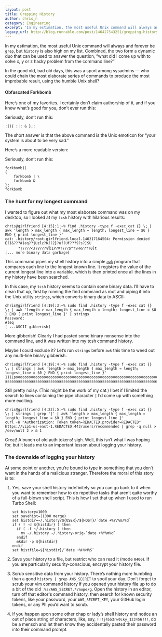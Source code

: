 ```yaml
---
layout: post
title: Grepping History
author: chris_n
category: Engineering
excerpt: 'In my estimation, the most useful Unix command will always and forever be <code class="monospace">grep</code>, but <code class="monospace">history</code> is also high on my list. Combined, the two form a dynamic duo that can be used to answer the question, “what did I come up with to solve x, y or z hacky problem from the command line?”'
legacy_url: http://blog.runnable.com/post/146427543251/grepping-history
---
```


<p class="p">In my estimation, the most useful Unix command will always and forever be <code class="monospace">grep</code>, but <code class="monospace">history</code> is also high on my list. Combined, the two form a dynamic duo that can be used to answer the question, “what did I come up with to solve x, y or z hacky problem from the command line?”</p>

<p class="p">In the good old, bad old days, this was a sport among sysadmins — who could chain the most elaborate series of commands to produce the most improbable result, using the humble Unix shell?</p>

<h4 class="h4">Obfuscated Forkbomb</h4>

<p class="p">Here’s one of my favorites. I certainly don’t claim authorship of it, and if you know what’s good for you, don’t ever run this:</p>

<div class="pre-label">Seriously, don’t run this:</div>
<pre class="pre"><code class="monospace no-wrap">:(){ :|: &amp; };:</code></pre>

<p class="p">The short answer is that the above command is the Unix emoticon for “your system is about to be very sad.”</p>

<p class="p">Here’s a more readable version:</p>

<div class="pre-label">Seriously, don’t run this:</div>
<pre class="pre"><code class="monospace no-wrap">forkbomb()
{
    forkbomb | \
    forkbomb &amp;
};
forkbomb</code></pre>

<h3 class="h3">The hunt for my longest command</h3>

<p class="p">I wanted to figure out what my most elaborate command was on my desktop, so I looked at my <code class="monospace">tcsh</code> history with hilarious results:</p>

<pre class="pre"><code class="monospace">chris@girlfriend [4:15]:1:~%<span class="text-purple"> find .history -type f -exec cat {} \; | awk 'length &gt; max_length { max_length = length; longest_line = $0 } END { print longest_line }'</span>
cat: .history/root-girlfriend.local.140317164504: Permission denied
E?I&amp;???#(eq??jUzlz?KJ?2}?u??Uf???9?s?]SU
      ?Ț????&lt;J?V???%렱1P?V????$^?\HR????0]t
[... more binary data garbage]</code></pre>


<p class="p">This command pipes my shell history into a simple <code class="monospace"><a href="https://www.gnu.org/software/gawk/manual/gawk.html" class="link">awk</a></code> program that compares each line to the longest known line. It registers the value of the current longest line into a variable, which is then printed once all the lines in my history have been searched.</p>

<p class="p">In this case, my <code class="monospace">tcsh</code> history seems to contain some binary data. I’ll have to clean that up, first by running the find command as root and piping it into the Unix utility <code class="monospace">strings</code>, which converts binary data to ASCII:</p>

<pre class="pre"><code class="monospace">chris@girlfriend [4:19]:3:~%<span class="text-purple"> sudo find .history -type f -exec cat {} \; | awk 'length &gt; max_length { max_length = length; longest_line = $0 } END { print longest_line }' | strings</span>
Password:
#(eq
[ ...ASCII gibberish]</code></pre>

<p class="p">More gibberish! Clearly I had pasted some binary nonsense into the command line, and it was written into my tcsh command history.</p>

<p class="p">Maybe I could exclude it? Let’s run <code class="monospace">strings</code> before <code class="monospace">awk</code> this time to weed out any multi-line binary gibberish.</p>

<pre class="pre"><code class="monospace">chris@girlfriend [4:19]:4:~%<span class="text-purple"> sudo find .history -type f -exec cat {} \; | strings | awk 'length &gt; max_length { max_length = length; longest_line = $0 } END { print longest_line }'</span>
1111poooooooooooooooooooooooooooooooooooooooooooooooooooooooooooooooooooooooooooooooooooooooooooooooooooooooooooooooooooooooooooooooooooooooooooooooooooooooooooooooooooooooooooooooooooooooooooooooooooee aaaaaaaaaaaaaaaaaaaaaaaaaaaaaaaaaaaaaaaaaaaaaaaaaaaaaaaaaaaaaaaaaaaaaaaaaaaaaaaaaaaaaaaaaaaaaaaaaaaaaaaaaaaaaaaaaaaaaaaaaaaaaaaaaaaaaaaaaaaaaaaaaaaaaaaaaaaaaaaaaaaaaaaaaaaaaaaaaaaaaaaaaaaaaaaaaaaaaaaaaaaaaaaaaaaaaaaaaaaaaaaaaaaaaaaaaaaaaaaaaaaaaaaaaaaaaaaaaaaaaaaaaaaaaaaaaaaaaaaaaaaaaaaaaaaaaaaaaaaaaaaaaaaaaaaaaaaaaaaaaaaaaaaaaaaaaaaa</code></pre>

<p class="p">Still pretty noisy. (This might be the work of my cat.) I bet if I limited the search to lines containing the pipe character <code class="monospace">|</code> I’d come up with something more exciting.</p>

<pre class="pre"><code class="monospace">chris@girlfriend [4:22]:5:~%<span class="text-purple"> sudo find .history -type f -exec cat {} \; | strings | grep '|' | awk 'length &gt; max_length { max_length = length; longest_line = $0 } END { print longest_line }'</span>
curl -H "Authorization: Token token=REDACTED,provider=REDACTED" https://vip1-us-east-1.REDACTED:443/users/recommended | grep -q null &gt; /dev/null 2 &gt; &amp; 1</code></pre>

<p class="p">Great! A bunch of old auth tokens! ​<span class="strong">sigh</span>. Well, this isn’t what I was hoping for, but it leads me to an important lesson about logging your history.</p>

<h3 class="h3">The downside of logging your history</h3>

<p class="p">At some point or another, you’re bound to type in something that you don’t want in the hands of a malicious stranger. Therefore the moral of this story is to:</p>

<ol class="ol"><li class="li">
<p class="p">Yes, save your shell history indefinitely so you can go back to it when you want to remember how to do repetitive tasks that aren’t quite worthy of a full-blown shell script. This is how I set that up when I used to run Turbo Shell:</p>
<pre class="pre"><code class="monospace no-wrap">set history=1000
set savehist=(1000 merge)
set histdir=~/.history/${USER}/${HOST}/`date +%Y/%m/%d`
if ( ! -d ${histdir} ) then
  if ( -f ~/.history ) then
    mv ~/.history ~/.history-orig-`date +%Y%m%d`
  endif
  mkdir -p ${histdir}
endif
set histfile=${histdir}/`date +%H%M%S`</code></pre>
</li>

<li class="li"><p class="p">Save your history to a file, but restrict who can read it (mode <code class="monospace">0400</code>). If you are particularly security-conscious, encrypt your history file.</p></li>
<li class="li"><p class="p">Scrub sensitive data from your history. There’s nothing more humbling than a good <code class="monospace">history | grep AWS_SECRET</code> to spoil your day. Don’t forget to scrub your vim command history if you opened your history file up to do a bit of the old <code class="monospace">:%s/AWS_SECRET.*/nope/g</code>. Open the history in an editor, turn off that editor's command history, then search for known security tokens, like your password, your <code class="monospace">AWS_SECRET_KEY</code>, your GitHub login tokens, or any PII you’d want to scrub.</p></li>
<li class="li"><p class="p">If you happen upon some other chap or lady’s shell history and notice an out of place string of characters, like, say, <code class="monospace">!!!j4bb3rw0cky_123456!!!</code>, do be a mensch and let them know they accidentally pasted their password into their command prompt.</p></li></ol>
